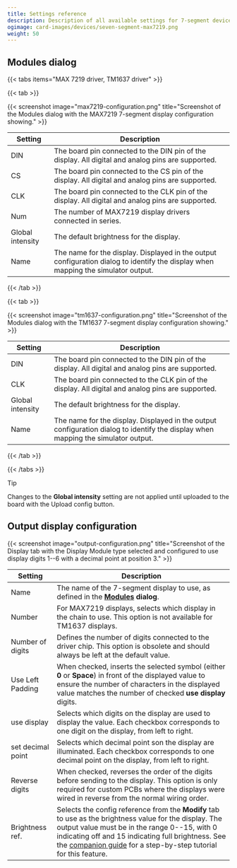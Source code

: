 ```yaml
---
title: Settings reference
description: Description of all available settings for 7-segment devices and output configurations using them.
ogimage: card-images/devices/seven-segment-max7219.png
weight: 50
---
```


## Modules dialog

{{< tabs items="MAX 7219 driver, TM1637 driver" >}}

{{< tab >}}

{{< screenshot image="max7219-configuration.png" title="Screenshot of the Modules dialog with the MAX7219 7-segment display configuration showing." >}}

| Setting          | Description                                                                                                                       |
| ---------------- | --------------------------------------------------------------------------------------------------------------------------------- |
| DIN              | The board pin connected to the DIN pin of the display. All digital and analog pins are supported.                                 |
| CS               | The board pin connected to the CS pin of the display. All digital and analog pins are supported.                                  |
| CLK              | The board pin connected to the CLK pin of the display. All digital and analog pins are supported.                                 |
| Num              | The number of MAX7219 display drivers connected in series.                                                                        |
| Global intensity | The default brightness for the display.                                                                                           |
| Name             | The name for the display. Displayed in the output configuration dialog to identify the display when mapping the simulator output. |

{{< /tab >}}

{{< tab >}}

{{< screenshot image="tm1637-configuration.png" title="Screenshot of the Modules dialog with the TM1637 7-segment display configuration showing." >}}

| Setting          | Description                                                                                                                       |
| ---------------- | --------------------------------------------------------------------------------------------------------------------------------- |
| DIN              | The board pin connected to the DIN pin of the display. All digital and analog pins are supported.                                 |
| CLK              | The board pin connected to the CLK pin of the display. All digital and analog pins are supported.                                 |
| Global intensity | The default brightness for the display.                                                                                           |
| Name             | The name for the display. Displayed in the output configuration dialog to identify the display when mapping the simulator output. |

{{< /tab >}}

{{< /tabs >}}

> [!TIP]
> Changes to the **Global intensity** setting are not applied until uploaded to the board with the Upload config button.

## Output display configuration

{{< screenshot image="output-configuration.png" title="Screenshot of the Display tab with the Display Module type selected and configured to use display digits 1--6 with a decimal point at position 3." >}}

| Setting           | Description                                                                                                                                                                                                                                                                                                           |
| ----------------- | --------------------------------------------------------------------------------------------------------------------------------------------------------------------------------------------------------------------------------------------------------------------------------------------------------------------- |
| Name              | The name of the 7-segment display to use, as defined in the **[Modules](#modules-dialog) dialog**.                                                                                                                                                                                                                    |
| Number            | For MAX7219 displays, selects which display in the chain to use. This option is not available for TM1637 displays.                                                                                                                                                                                                    |
| Number of digits  | Defines the number of digits connected to the driver chip. This option is obsolete and should always be left at the default value.                                                                                                                                                                                    |
| Use Left Padding  | When checked, inserts the selected symbol (either **0** or **Space**) in front of the displayed value to ensure the number of characters in the displayed value matches the number of checked **use display** digits.                                                                                                 |
| use display       | Selects which digits on the display are used to display the value. Each checkbox corresponds to one digit on the display, from left to right.                                                                                                                                                                         |
| set decimal point | Selects which decimal point son the display are illuminated. Each checkbox corresponds to one decimal point on the display, from left to right.                                                                                                                                                                       |
| Reverse digits    | When checked, reverses the order of the digits before sending to the display. This option is only required for custom PCBs where the displays were wired in reverse from the normal wiring order.                                                                                                                     |
| Brightness ref.   | Selects the config reference from the **Modify** tab to use as the brightness value for the display. The output value must be in the range 0--15, with 0 indicating off and 15 indicating full brightness. See the [companion guide](/guides/seven-segment-brightness/) for a step-by-step tutorial for this feature. |
